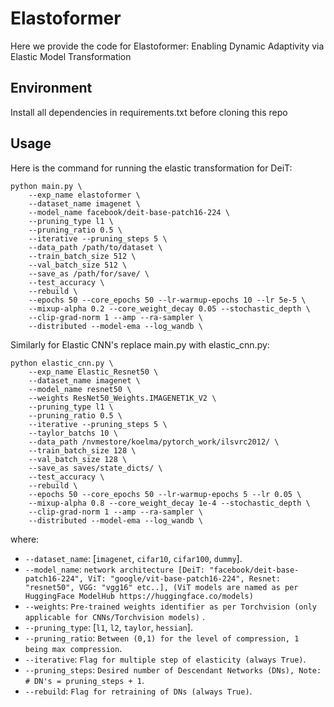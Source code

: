# Elastoformer
Here we provide the code for Elastoformer: Enabling Dynamic Adaptivity via Elastic Model Transformation

## Environment
Install all dependencies in requirements.txt before cloning this repo

## Usage
Here is the command for running the elastic transformation for DeiT:
```
python main.py \
    --exp_name elastoformer \
    --dataset_name imagenet \
    --model_name facebook/deit-base-patch16-224 \
    --pruning_type l1 \
    --pruning_ratio 0.5 \
    --iterative --pruning_steps 5 \
    --data_path /path/to/dataset \
    --train_batch_size 512 \
    --val_batch_size 512 \
    --save_as /path/for/save/ \
    --test_accuracy \ 
    --rebuild \
    --epochs 50 --core_epochs 50 --lr-warmup-epochs 10 --lr 5e-5 \
    --mixup-alpha 0.2 --core_weight_decay 0.05 --stochastic_depth \
    --clip-grad-norm 1 --amp --ra-sampler \
    --distributed --model-ema --log_wandb \
```
Similarly for Elastic CNN's replace main.py with elastic_cnn.py:
```
python elastic_cnn.py \
    --exp_name Elastic_Resnet50 \
    --dataset_name imagenet \
    --model_name resnet50 \
    --weights ResNet50_Weights.IMAGENET1K_V2 \
    --pruning_type l1 \
    --pruning_ratio 0.5 \
    --iterative --pruning_steps 5 \
    --taylor_batchs 10 \
    --data_path /nvmestore/koelma/pytorch_work/ilsvrc2012/ \
    --train_batch_size 128 \
    --val_batch_size 128 \
    --save_as saves/state_dicts/ \
    --test_accuracy \
    --rebuild \
    --epochs 50 --core_epochs 50 --lr-warmup-epochs 5 --lr 0.05 \
    --mixup-alpha 0.8 --core_weight_decay 1e-4 --stochastic_depth \
    --clip-grad-norm 1 --amp --ra-sampler \
    --distributed --model-ema --log_wandb \
```
where:
- `--dataset_name`: [`imagenet`, `cifar10`, `cifar100`, `dummy`].
- `--model_name`: `network architecture [DeiT: "facebook/deit-base-patch16-224", ViT: "google/vit-base-patch16-224", Resnet: "resnet50", VGG: "vgg16" etc..], (ViT models are named as per HuggingFace ModelHub https://huggingface.co/models)`
- `--weights`: `Pre-trained weights identifier as per Torchvision (only applicable for CNNs/Torchvision models)` .
- `--pruning_type`: [`l1`, `l2`, `taylor`, `hessian`].
- `--pruning_ratio`: `Between (0,1) for the level of compression, 1 being max compression`.
- `--iterative`: `Flag for multiple step of elasticity (always True)`.
- `--pruning_steps`: `Desired number of Descendant Networks (DNs), Note: # DN's = pruning_steps + 1`.
- `--rebuild`: `Flag for retraining of DNs (always True)`.
